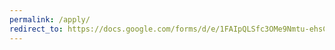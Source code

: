 ```yaml
---
permalink: /apply/
redirect_to: https://docs.google.com/forms/d/e/1FAIpQLSfc3OMe9Nmtu-ehsC_blQgcIOFlmp4vn28RfdSVIMi4NcFkKg/viewform?usp=sf_link
---
```

